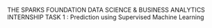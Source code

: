 THE SPARKS FOUNDATION DATA SCIENCE & BUSINESS ANALYTICS INTERNSHIP
TASK 1 : Prediction using Supervised Machine Learning
